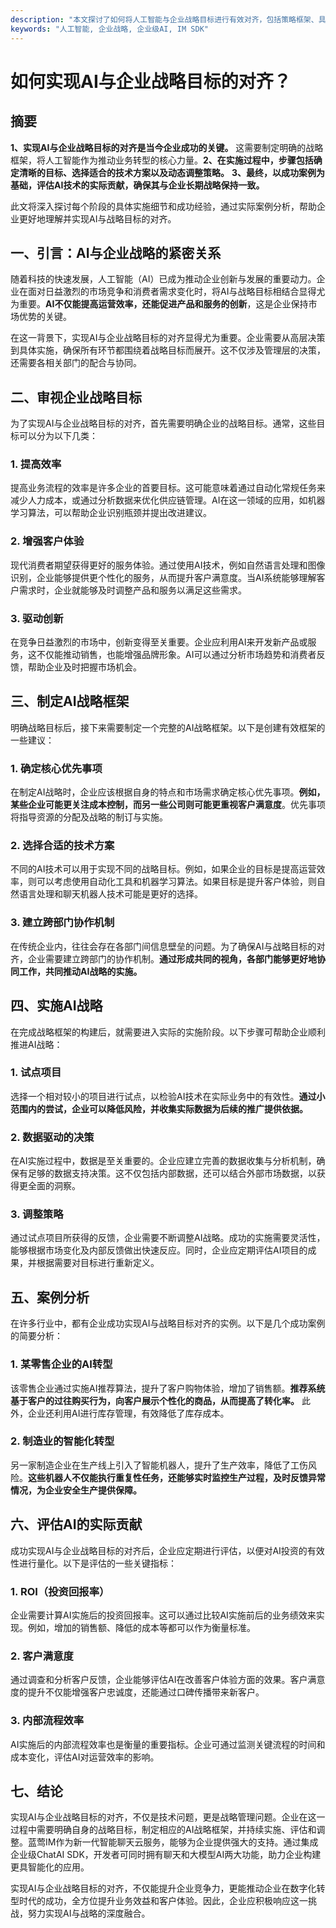 ```yaml
---
description: "本文探讨了如何将人工智能与企业战略目标进行有效对齐，包括策略框架、具体方法和成功案例分析。"
keywords: "人工智能, 企业战略, 企业级AI, IM SDK"
---
```

# 如何实现AI与企业战略目标的对齐？

## 摘要

**1、实现AI与企业战略目标的对齐是当今企业成功的关键。** 这需要制定明确的战略框架，将人工智能作为推动业务转型的核心力量。**2、在实施过程中，步骤包括确定清晰的目标、选择适合的技术方案以及动态调整策略。** **3、最终，以成功案例为基础，评估AI技术的实际贡献，确保其与企业长期战略保持一致。**

此文将深入探讨每个阶段的具体实施细节和成功经验，通过实际案例分析，帮助企业更好地理解并实现AI与战略目标的对齐。

## 一、引言：AI与企业战略的紧密关系

随着科技的快速发展，人工智能（AI）已成为推动企业创新与发展的重要动力。企业在面对日益激烈的市场竞争和消费者需求变化时，将AI与战略目标相结合显得尤为重要。**AI不仅能提高运营效率，还能促进产品和服务的创新**，这是企业保持市场优势的关键。

在这一背景下，实现AI与企业战略目标的对齐显得尤为重要。企业需要从高层决策到具体实施，确保所有环节都围绕着战略目标而展开。这不仅涉及管理层的决策，还需要各相关部门的配合与协同。

## 二、审视企业战略目标

为了实现AI与企业战略目标的对齐，首先需要明确企业的战略目标。通常，这些目标可以分为以下几类：

### 1. 提高效率

提高业务流程的效率是许多企业的首要目标。这可能意味着通过自动化常规任务来减少人力成本，或通过分析数据来优化供应链管理。AI在这一领域的应用，如机器学习算法，可以帮助企业识别瓶颈并提出改进建议。

### 2. 增强客户体验

现代消费者期望获得更好的服务体验。通过使用AI技术，例如自然语言处理和图像识别，企业能够提供更个性化的服务，从而提升客户满意度。当AI系统能够理解客户需求时，企业就能够及时调整产品和服务以满足这些需求。

### 3. 驱动创新

在竞争日益激烈的市场中，创新变得至关重要。企业应利用AI来开发新产品或服务，这不仅能推动销售，也能增强品牌形象。AI可以通过分析市场趋势和消费者反馈，帮助企业及时把握市场机会。

## 三、制定AI战略框架

明确战略目标后，接下来需要制定一个完整的AI战略框架。以下是创建有效框架的一些建议：

### 1. 确定核心优先事项

在制定AI战略时，企业应该根据自身的特点和市场需求确定核心优先事项。**例如，某些企业可能更关注成本控制，而另一些公司则可能更重视客户满意度**。优先事项将指导资源的分配及战略的制订与实施。

### 2. 选择合适的技术方案

不同的AI技术可以用于实现不同的战略目标。例如，如果企业的目标是提高运营效率，则可以考虑使用自动化工具和机器学习算法。如果目标是提升客户体验，则自然语言处理和聊天机器人技术可能是更好的选择。

### 3. 建立跨部门协作机制

在传统企业内，往往会存在各部门间信息壁垒的问题。为了确保AI与战略目标的对齐，企业需要建立跨部门的协作机制。**通过形成共同的视角，各部门能够更好地协同工作，共同推动AI战略的实施。**

## 四、实施AI战略

在完成战略框架的构建后，就需要进入实际的实施阶段。以下步骤可帮助企业顺利推进AI战略：

### 1. 试点项目

选择一个相对较小的项目进行试点，以检验AI技术在实际业务中的有效性。**通过小范围内的尝试，企业可以降低风险，并收集实际数据为后续的推广提供依据。**

### 2. 数据驱动的决策

在AI实施过程中，数据是至关重要的。企业应建立完善的数据收集与分析机制，确保有足够的数据支持决策。这不仅包括内部数据，还可以结合外部市场数据，以获得更全面的洞察。

### 3. 调整策略

通过试点项目所获得的反馈，企业需要不断调整AI战略。成功的实施需要灵活性，能够根据市场变化及内部反馈做出快速反应。同时，企业应定期评估AI项目的成果，并根据需要对目标进行重新定义。

## 五、案例分析

在许多行业中，都有企业成功实现AI与战略目标对齐的实例。以下是几个成功案例的简要分析：

### 1. 某零售企业的AI转型

该零售企业通过实施AI推荐算法，提升了客户购物体验，增加了销售额。**推荐系统基于客户的过往购买行为，向客户展示个性化的商品，从而提高了转化率。** 此外，企业还利用AI进行库存管理，有效降低了库存成本。

### 2. 制造业的智能化转型

另一家制造企业在生产线上引入了智能机器人，提升了生产效率，降低了工伤风险。**这些机器人不仅能执行重复性任务，还能够实时监控生产过程，及时反馈异常情况，为企业安全生产提供保障。**

## 六、评估AI的实际贡献

成功实现AI与企业战略目标的对齐后，企业应定期进行评估，以便对AI投资的有效性进行量化。以下是评估的一些关键指标：

### 1. ROI（投资回报率）

企业需要计算AI实施后的投资回报率。这可以通过比较AI实施前后的业务绩效来实现。例如，增加的销售额、降低的成本等都可以作为衡量标准。

### 2. 客户满意度

通过调查和分析客户反馈，企业能够评估AI在改善客户体验方面的效果。客户满意度的提升不仅能增强客户忠诚度，还能通过口碑传播带来新客户。

### 3. 内部流程效率

AI实施后的内部流程效率也是衡量的重要指标。企业可通过监测关键流程的时间和成本变化，评估AI对运营效率的影响。

## 七、结论

实现AI与企业战略目标的对齐，不仅是技术问题，更是战略管理问题。企业在这一过程中需要明确自身的战略目标，制定相应的AI战略框架，并持续实施、评估和调整。蓝莺IM作为新一代智能聊天云服务，能够为企业提供强大的支持。通过集成企业级ChatAI SDK，开发者可同时拥有聊天和大模型AI两大功能，助力企业构建更具智能化的应用。

实现AI与企业战略目标的对齐，不仅能提升企业竞争力，更能推动企业在数字化转型时代的成功，全方位提升业务效益和客户体验。因此，企业应积极响应这一挑战，努力实现AI与战略的深度融合。
